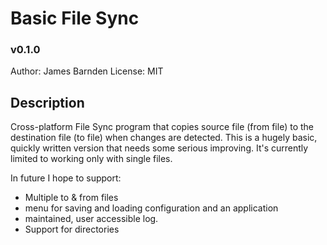 # Basic File Sync
### v0.1.0

Author: James Barnden
License: MIT

## Description
Cross-platform File Sync program that copies source file (from file) to the destination file (to file) when changes are detected.
This is a hugely basic, quickly written version that needs some serious improving.  It's currently limited to working
only with single files.

In future I hope to support:
- Multiple to & from files 
- menu for saving and loading configuration and an application
- maintained, user accessible log.
- Support for directories